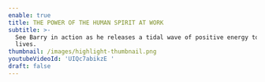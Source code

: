 ```yaml
---
enable: true
title: THE POWER OF THE HUMAN SPIRIT AT WORK
subtitle: >-
  See Barry in action as he releases a tidal wave of positive energy to light up
  lives.
thumbnail: /images/highlight-thumbnail.png
youtubeVideoId: 'UIQc7abikzE '
draft: false
---
```

